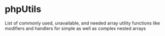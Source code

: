 # phpUtils
List of commonly used, unavailable, and needed array utility functions like modifiers and handlers for simple as well as complex nested arrays 

